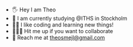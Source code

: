 - 🖐 Hey I am Theo 
- 🌁 I am currently studying @ITHS in Stockholm 
- 👨‍💻 I like coding and learning new things!
- 🏄🏻‍♂️ Hit me up if you want to collaborate
- 💯 Reach me at theosmejl@gmail.com 
    
 

